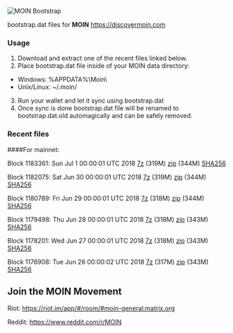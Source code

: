 ![MOIN Bootstrap](https://i.imgur.com/KjM1jMp.jpg)

bootstrap.dat files for **MOIN** https://discovermoin.com

### Usage

1. Download and extract one of the recent files linked below.
2. Place bootstrap.dat file inside of your MOIN data directory:
 - Windows: %APPDATA%\Moin\
 - Unix/Linux: ~/.moin/
3. Run your wallet and let it sync using bootstrap.dat
4. Once sync is done bootstrap.dat file will be renamed to bootstrap.dat.old automagically and can be safely removed.


### Recent files

####For mainnet:

Block 1183361: Sun Jul  1 00:00:01 UTC 2018 [7z](https://transfer.sh/ob7Rj/bootstrap.dat.20180701.7z) (319M) [zip](https://transfer.sh/XGJwG/bootstrap.dat.20180701.zip) (344M) [SHA256](https://transfer.sh/q1FtF/sha256.txt)

Block 1182075: Sat Jun 30 00:00:01 UTC 2018 [7z](https://transfer.sh/ooOQx/bootstrap.dat.20180630.7z) (319M) [zip](https://transfer.sh/1BxbG/bootstrap.dat.20180630.zip) (344M) [SHA256](https://transfer.sh/EpGy9/sha256.txt)

Block 1180789: Fri Jun 29 00:00:01 UTC 2018 [7z](https://transfer.sh/Y3msn/bootstrap.dat.20180629.7z) (318M) [zip](https://transfer.sh/g6nWU/bootstrap.dat.20180629.zip) (344M) [SHA256](https://transfer.sh/PR8Kg/sha256.txt)

Block 1179498: Thu Jun 28 00:00:01 UTC 2018 [7z](https://transfer.sh/NH4iF/bootstrap.dat.20180628.7z) (318M) [zip](https://transfer.sh/tyQYP/bootstrap.dat.20180628.zip) (343M) [SHA256](https://transfer.sh/Wpigo/sha256.txt)

Block 1178201: Wed Jun 27 00:00:01 UTC 2018 [7z](https://transfer.sh/16chug/bootstrap.dat.20180627.7z) (318M) [zip](https://transfer.sh/r6ojG/bootstrap.dat.20180627.zip) (343M) [SHA256](https://transfer.sh/Bi7pE/sha256.txt)

Block 1176908: Tue Jun 26 00:00:02 UTC 2018 [7z](https://transfer.sh/pZtb5/bootstrap.dat.20180626.7z) (317M) [zip](https://transfer.sh/PSQe4/bootstrap.dat.20180626.zip) (343M) [SHA256](https://transfer.sh/3yGFZ/sha256.txt)

## Join the MOIN Movement

Riot: https://riot.im/app/#/room/#moin-general:matrix.org

Reddit: https://www.reddit.com/r/MOIN
